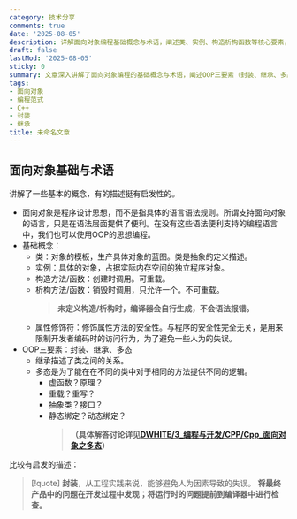 ```yaml
---
category: 技术分享
comments: true
date: '2025-08-05'
description: 详解面向对象编程基础概念与术语，阐述类、实例、构造析构函数等核心要素，深入分析OOP三要素及其在工程实践中的应用价值。
draft: false
lastMod: '2025-08-05'
sticky: 0
summary: 文章深入讲解了面向对象编程的基础概念与术语，阐述OOP三要素（封装、继承、多态）的实质，强调封装在工程实践中的价值，帮助开发者理解面向对象思想的本质。
tags:
- 面向对象
- 编程范式
- C++
- 封装
- 继承
title: 未命名文章
---
```


## 面向对象基础与术语

讲解了一些基本的概念，有的描述挺有启发性的。
- 面向对象是程序设计思想，而不是指具体的语言语法规则。所谓支持面向对象的语言，只是在语法层面提供了便利。在没有这些语法便利支持的编程语言中，我们也可以使用OOP的思想编程。
- 基础概念：
	- 类：对象的模板，生产具体对象的蓝图。类是抽象的定义描述。
	- 实例：具体的对象，占据实际内存空间的独立程序对象。
	- 构造方法/函数：创建时调用。可重载。
	- 析构方法/函数：销毁时调用，只允许一个。不可重载。
		> **未定义构造/析构时，编译器会自行生成，不会语法报错。**
	- 属性修饰符：修饰属性方法的安全性。与程序的安全性完全无关，是用来限制开发者编码时的访问行为，为了避免一些人为的失误。
- OOP三要素：封装、继承、多态
	- 继承描述了类之间的关系。
	- 多态是为了能在在不同的类中对于相同的方法提供不同的逻辑。
		- 虚函数？原理？
		- 重载？重写？
		- 抽象类？接口？
		- 静态绑定？动态绑定？
			> **（具体解答讨论详见[DWHITE/3_编程与开发/CPP/Cpp_面向对象之多态](/posts/dwhite-3_编程与开发-cpp-cpp_面向对象之多态)）**

比较有启发的描述：
> [!quote]
> **封装**，从工程实践来说，能够避免人为因素导致的失误。
> **将最终产品中的问题在开发过程中发现；将运行时的问题提前到编译器中进行检查。**